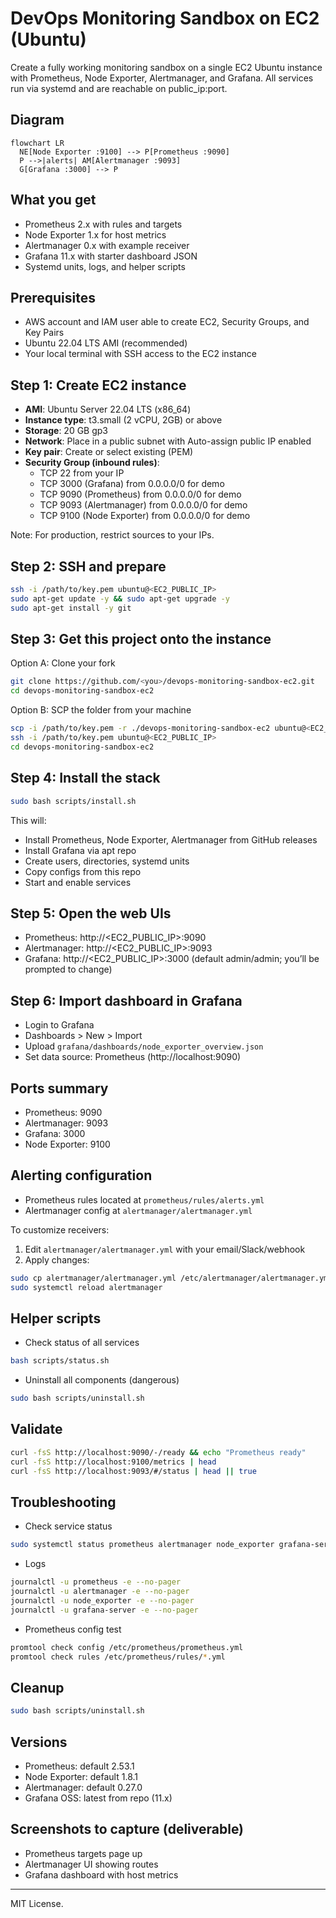 # DevOps Monitoring Sandbox on EC2 (Ubuntu)

Create a fully working monitoring sandbox on a single EC2 Ubuntu instance with Prometheus, Node Exporter, Alertmanager, and Grafana. All services run via systemd and are reachable on public_ip:port.

## Diagram
```mermaid
flowchart LR
  NE[Node Exporter :9100] --> P[Prometheus :9090]
  P -->|alerts| AM[Alertmanager :9093]
  G[Grafana :3000] --> P
```

## What you get
- Prometheus 2.x with rules and targets
- Node Exporter 1.x for host metrics
- Alertmanager 0.x with example receiver
- Grafana 11.x with starter dashboard JSON
- Systemd units, logs, and helper scripts

## Prerequisites
- AWS account and IAM user able to create EC2, Security Groups, and Key Pairs
- Ubuntu 22.04 LTS AMI (recommended)
- Your local terminal with SSH access to the EC2 instance

## Step 1: Create EC2 instance
- **AMI**: Ubuntu Server 22.04 LTS (x86_64)
- **Instance type**: t3.small (2 vCPU, 2GB) or above
- **Storage**: 20 GB gp3
- **Network**: Place in a public subnet with Auto-assign public IP enabled
- **Key pair**: Create or select existing (PEM)
- **Security Group (inbound rules)**:
  - TCP 22 from your IP
  - TCP 3000 (Grafana) from 0.0.0.0/0 for demo
  - TCP 9090 (Prometheus) from 0.0.0.0/0 for demo
  - TCP 9093 (Alertmanager) from 0.0.0.0/0 for demo
  - TCP 9100 (Node Exporter) from 0.0.0.0/0 for demo

Note: For production, restrict sources to your IPs.

## Step 2: SSH and prepare
```bash
ssh -i /path/to/key.pem ubuntu@<EC2_PUBLIC_IP>
sudo apt-get update -y && sudo apt-get upgrade -y
sudo apt-get install -y git
```

## Step 3: Get this project onto the instance
Option A: Clone your fork
```bash
git clone https://github.com/<you>/devops-monitoring-sandbox-ec2.git
cd devops-monitoring-sandbox-ec2
```
Option B: SCP the folder from your machine
```bash
scp -i /path/to/key.pem -r ./devops-monitoring-sandbox-ec2 ubuntu@<EC2_PUBLIC_IP>:/home/ubuntu/
ssh -i /path/to/key.pem ubuntu@<EC2_PUBLIC_IP>
cd devops-monitoring-sandbox-ec2
```

## Step 4: Install the stack
```bash
sudo bash scripts/install.sh
```
This will:
- Install Prometheus, Node Exporter, Alertmanager from GitHub releases
- Install Grafana via apt repo
- Create users, directories, systemd units
- Copy configs from this repo
- Start and enable services

## Step 5: Open the web UIs
- Prometheus: http://<EC2_PUBLIC_IP>:9090
- Alertmanager: http://<EC2_PUBLIC_IP>:9093
- Grafana: http://<EC2_PUBLIC_IP>:3000 (default admin/admin; you’ll be prompted to change)

## Step 6: Import dashboard in Grafana
- Login to Grafana
- Dashboards > New > Import
- Upload `grafana/dashboards/node_exporter_overview.json`
- Set data source: Prometheus (http://localhost:9090)

## Ports summary
- Prometheus: 9090
- Alertmanager: 9093
- Grafana: 3000
- Node Exporter: 9100

## Alerting configuration
- Prometheus rules located at `prometheus/rules/alerts.yml`
- Alertmanager config at `alertmanager/alertmanager.yml`

To customize receivers:
1. Edit `alertmanager/alertmanager.yml` with your email/Slack/webhook
2. Apply changes:
```bash
sudo cp alertmanager/alertmanager.yml /etc/alertmanager/alertmanager.yml
sudo systemctl reload alertmanager
```

## Helper scripts
- Check status of all services
```bash
bash scripts/status.sh
```
- Uninstall all components (dangerous)
```bash
sudo bash scripts/uninstall.sh
```

## Validate
```bash
curl -fsS http://localhost:9090/-/ready && echo "Prometheus ready"
curl -fsS http://localhost:9100/metrics | head
curl -fsS http://localhost:9093/#/status | head || true
```

## Troubleshooting
- Check service status
```bash
sudo systemctl status prometheus alertmanager node_exporter grafana-server
```
- Logs
```bash
journalctl -u prometheus -e --no-pager
journalctl -u alertmanager -e --no-pager
journalctl -u node_exporter -e --no-pager
journalctl -u grafana-server -e --no-pager
```
- Prometheus config test
```bash
promtool check config /etc/prometheus/prometheus.yml
promtool check rules /etc/prometheus/rules/*.yml
```

## Cleanup
```bash
sudo bash scripts/uninstall.sh
```

## Versions
- Prometheus: default 2.53.1
- Node Exporter: default 1.8.1
- Alertmanager: default 0.27.0
- Grafana OSS: latest from repo (11.x)

## Screenshots to capture (deliverable)
- Prometheus targets page up
- Alertmanager UI showing routes
- Grafana dashboard with host metrics

---
MIT License.
